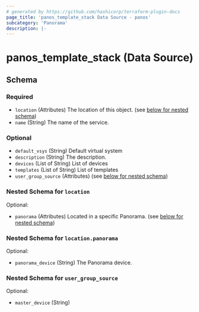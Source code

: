 ```yaml
---
# generated by https://github.com/hashicorp/terraform-plugin-docs
page_title: 'panos_template_stack Data Source - panos'
subcategory: 'Panorama'
description: |-
---
```


# panos_template_stack (Data Source)

<!-- schema generated by tfplugindocs -->

## Schema

### Required

- `location` (Attributes) The location of this object. (see [below for nested schema](#nestedatt--location))
- `name` (String) The name of the service.

### Optional

- `default_vsys` (String) Default virtual system
- `description` (String) The description.
- `devices` (List of String) List of devices
- `templates` (List of String) List of templates
- `user_group_source` (Attributes) (see [below for nested schema](#nestedatt--user_group_source))

<a id="nestedatt--location"></a>

### Nested Schema for `location`

Optional:

- `panorama` (Attributes) Located in a specific Panorama. (see [below for nested schema](#nestedatt--location--panorama))

<a id="nestedatt--location--panorama"></a>

### Nested Schema for `location.panorama`

Optional:

- `panorama_device` (String) The Panorama device.

<a id="nestedatt--user_group_source"></a>

### Nested Schema for `user_group_source`

Optional:

- `master_device` (String)
